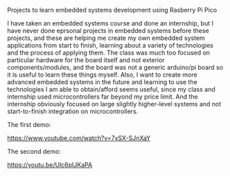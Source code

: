 Projects to learn embedded systems development using Rasberry Pi Pico

I have taken an embedded systems course and done an internship, but I have never done eprsonal projects in embedded systems before these projects, and these are helping me
create my own embedded system applications from start to finish, learning about a variety of technologies and the process of applying them. The class was much too focused on particular hardware for the board itself and not exterior components/modules, and the board was not a generic arduino/pi board so it is useful to learn these things myself. Also, I want to create more advanced embedded systems in the future and learning to use the technologies I am able to obtain/afford seems useful, since my class and internship used microcontrollers far beyond my price limit. And the internship obviously focused on large slightly higher-level systems and not start-to-finish integration on microcontrollers.



The first demo:

https://www.youtube.com/watch?v=7xSX-SJnXaY

The second demo:

https://youtu.be/Ulc6pIJKaPA